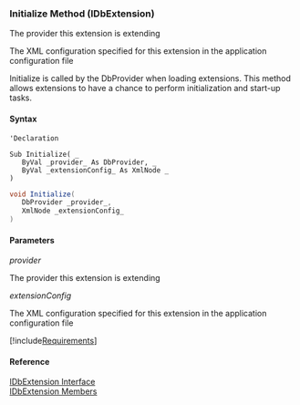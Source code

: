 ﻿### Initialize Method (IDbExtension)

The provider this extension is extending

The XML configuration specified for this extension in the application configuration file

Initialize is called by the DbProvider when loading extensions. This method allows extensions to have a chance to perform initialization and start-up tasks.

#### Syntax

```vbnet
'Declaration

Sub Initialize( _
   ByVal _provider_ As DbProvider, _
   ByVal _extensionConfig_ As XmlNode _
) 
```

```csharp
void Initialize( 
   DbProvider _provider_,
   XmlNode _extensionConfig_
)
```

#### Parameters

_provider_

The provider this extension is extending

_extensionConfig_

The XML configuration specified for this extension in the application configuration file

[!include[Requirements](../partials/requirements.md)]

#### Reference

[IDbExtension Interface](FChoice.Common~FChoice.Common.Data.IDbExtension.md)  
[IDbExtension Members](FChoice.Common~FChoice.Common.Data.IDbExtension_members.md)